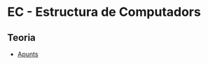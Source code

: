 # EC - Estructura de Computadors

## Teoria
- [Apunts](https://github.com/RepoFIBtori/RepoFIBtori/blob/master/Obligatories/Q2/EC/Apunts.md)
